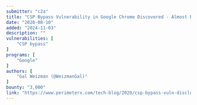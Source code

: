 ```yaml
---
submitter: "c2a"
title: "CSP Bypass Vulnerability in Google Chrome Discovered - Almost Every Website In The World Was At Risk"
date: "2020-08-10"
added: "2024-11-03"
description: ""
vulnerabilities: [
    "CSP bypass"
]
programs: [
    "Google"
]
authors: [
    "Gal Weizman (@WeizmanGal)"
]
bounty: "3,000"
link: "https://www.perimeterx.com/tech-blog/2020/csp-bypass-vuln-disclosure/"
---
```





